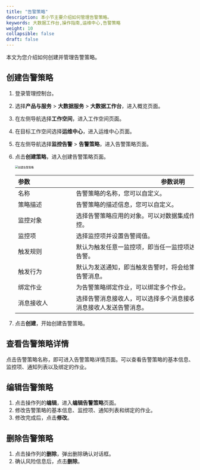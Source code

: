```yaml
---
title: "告警策略"
description: 本小节主要介绍如何管理告警策略。 
keywords: 大数据工作台,操作指南,运维中心,告警策略
weight: 10
collapsible: false
draft: false
---
```


本文为您介绍如何创建并管理告警策略。

## 创建告警策略

1. 登录管理控制台。
2. 选择**产品与服务** > **大数据服务** > **大数据工作台**，进入概览页面。
3. 在左侧导航选择**工作空间**，进入工作空间页面。
4. 在目标工作空间选择**运维中心**，进入运维中心页面。
5. 在左侧导航选择**监控告警** > **告警策略**，进入告警策略页面。
6. 点击**创建策略**，进入创建告警策略页面。

    <img src="/bigdata/dataomnis/_images/create_rule.png" alt="创建告警策略" style="zoom:50%;" />

    | <span style="display:inline-block;width:140px">参数</span>  | <span style="display:inline-block;width:520px">参数说明</span>  |
    | :------------- | ---------------------------------------------------------- |
    | 名称   | 告警策略的名称，您可以自定义。 |
    | 策略描述     | 告警策略的描述信息，您可以自定义。                            |
    | 监控对象     | 选择告警策略应用的对象。可以对数据集成作业和流式计算作业进行监控。                         |
    | 监控项     | 选择监控项并设置告警阈值。                         |
    | 触发规则     | 默认为触发任意一监控项，即当任一监控项达到设置的阈值时，将会触发告警。                       |
    | 触发行为     | 默认为发送通知，即当触发告警时，将会给策略中配置的消息接收人发送告警消息。                       |
    | 绑定作业     | 为告警策略绑定作业，可以绑定多个作业。                       |
    | 消息接收人     | 选择告警消息接收人，可以选择多个消息接收人。当触发告警时，将会给消息接收人发送告警消息。                       |  

7. 点击**创建**，开始创建告警策略。 

## 查看告警策略详情

点击告警策略名称，即可进入告警策略详情页面。可以查看告警策略的基本信息、监控项、通知列表以及绑定的作业。

## 编辑告警策略

1. 点击操作列的**编辑**，进入**编辑告警策略**页面。
2. 修改告警策略的基本信息、监控项、通知列表和绑定的作业。
3. 修改完成后，点击**修改**。

## 删除告警策略

1. 点击操作列的**删除**，弹出删除确认对话框。
2. 确认风险信息后，点击**删除**。
